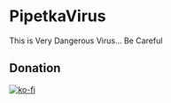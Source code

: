 # PipetkaVirus
This is Very Dangerous Virus... Be Careful

## Donation 
[![ko-fi](https://ko-fi.com/img/githubbutton_sm.svg)](https://ko-fi.com/K3K77259H)

